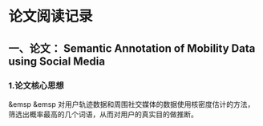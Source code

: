 # 论文阅读记录
## 一、论文： Semantic Annotation of Mobility Data using Social Media
### 1.论文核心思想
&emsp &emsp 对用户轨迹数据和周围社交媒体的数据使用核密度估计的方法，筛选出概率最高的几个词语，从而对用户的真实目的做推断。
